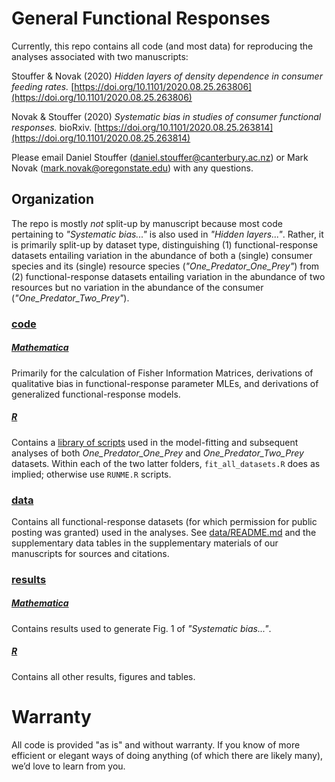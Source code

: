 # General Functional Responses
Currently, this repo contains all code (and most data) for reproducing the analyses associated with two manuscripts:

Stouffer & Novak (2020) *Hidden layers of density dependence in consumer feeding rates.* [https://doi.org/10.1101/2020.08.25.263806](https://doi.org/10.1101/2020.08.25.263806)

Novak & Stouffer (2020) *Systematic bias in studies of consumer functional responses.* bioRxiv. [https://doi.org/10.1101/2020.08.25.263814](https://doi.org/10.1101/2020.08.25.263814)

Please email Daniel Stouffer (daniel.stouffer@canterbury.ac.nz) or Mark Novak (mark.novak@oregonstate.edu) with any questions.

## Organization
The repo is mostly *not* split-up by manuscript because most code pertaining to *"Systematic bias..."* is also used in *"Hidden layers..."*.  Rather, it is primarily split-up by dataset type, distinguishing (1) functional-response datasets entailing variation in the abundance of both a (single) consumer species and its (single) resource species (*"One_Predator_One_Prey"*) from (2) functional-response datasets entailing variation in the abundance of two resources but no variation in the abundance of the consumer (*"One_Predator_Two_Prey"*).

### [code](code/)
##### [Mathematica](code/Mathematica)
Primarily for the calculation of Fisher Information Matrices, derivations of qualitative bias in functional-response parameter MLEs, and derivations of generalized functional-response models.
##### [R](code/R)
Contains a [library of scripts](code/R/lib) used in the model-fitting and subsequent analyses of both *One_Predator_One_Prey* and *One_Predator_Two_Prey* datasets.  Within each of the two latter folders, `fit_all_datasets.R` does as implied; otherwise use `RUNME.R` scripts.

### [data](data)
Contains all functional-response datasets (for which permission for public posting was granted) used in the analyses.  See [data/README.md](data/README.md) and the supplementary data tables in the supplementary materials of our manuscripts for sources and citations.

### [results](results)
##### [Mathematica](results/Mathematica)
Contains results used to generate Fig. 1 of *"Systematic bias..."*.
##### [R](results/R)
Contains all other results, figures and tables.

# Warranty
All code is provided "as is" and without warranty.  If you know of more efficient or elegant ways of doing anything (of which there are likely many), we’d love to learn from you.
